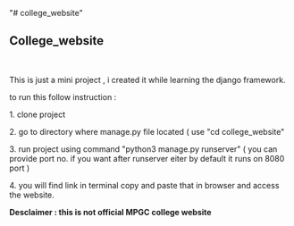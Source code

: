 "# college_website" 
<h2>College_website</h2>
<br>
<p>This is just a mini project , i created it while learning the django framework.</p>
<p>to run this follow instruction : </p>
<p>1. clone project </p>
<p>2. go to directory where manage.py file located ( use "cd college_website"</p>
<p>3. run project using command "python3 manage.py runserver" ( you can provide port no. if you want after runserver eiter by default it runs on 8080 port )</p>
<p>4. you will find link in terminal copy and paste that in browser and access the website.</p>
<p><b>Desclaimer : this is not official MPGC college website</b></p>

